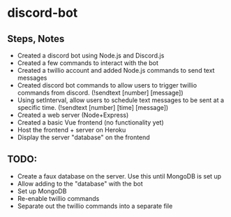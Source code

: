 # discord-bot

## Steps, Notes

- Created a discord bot using Node.js and Discord.js
- Created a few commands to interact with the bot
- Created a twillio account and added Node.js commands to send text messages
- Created discord bot commands to allow users to trigger twillio commands from discord. (!sendtext [number] [message])
- Using setInterval, allow users to schedule text messages to be sent at a specific time. (!sendtext [number] [time] [message])
- Created a web server (Node+Express)
- Created a basic Vue frontend (no functionality yet)
- Host the frontend + server on Heroku
- Display the server "database" on the frontend

## TODO:

- Create a faux database on the server. Use this until MongoDB is set up
- Allow adding to the "database" with the bot
- Set up MongoDB
- Re-enable twillio commands
- Separate out the twillio commands into a separate file
